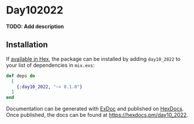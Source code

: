 # Day102022

**TODO: Add description**

## Installation

If [available in Hex](https://hex.pm/docs/publish), the package can be installed
by adding `day10_2022` to your list of dependencies in `mix.exs`:

```elixir
def deps do
  [
    {:day10_2022, "~> 0.1.0"}
  ]
end
```

Documentation can be generated with [ExDoc](https://github.com/elixir-lang/ex_doc)
and published on [HexDocs](https://hexdocs.pm). Once published, the docs can
be found at <https://hexdocs.pm/day10_2022>.

